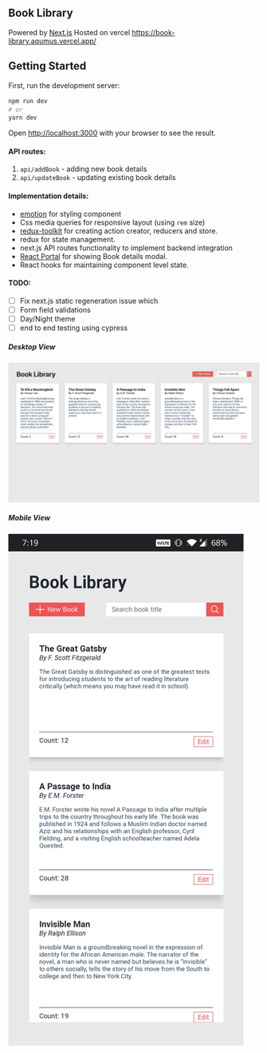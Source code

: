 ## Book Library

Powered by [Next.js](https://nextjs.org/)
Hosted on vercel https://book-library.aqumus.vercel.app/

## Getting Started

First, run the development server:

```bash
npm run dev
# or
yarn dev
```

Open [http://localhost:3000](http://localhost:3000) with your browser to see the result.

#### API routes:

1. `api/addBook` - adding new book details
2. `api/updateBook` - updating existing book details

#### Implementation details:

- [emotion](https://emotion.sh/docs/introduction) for styling component
- Css media queries for responsive layout (using `rem` size)
- [redux-toolkit](https://redux-toolkit.js.org/) for creating action creator, reducers and store.
- redux for state management.
- next.js API routes functionality to implement backend integration
- [React Portal](https://reactjs.org/docs/portals.html) for showing Book details modal.
- React hooks for maintaining component level state.

#### TODO:

- [ ] Fix next.js static regeneration issue which
- [ ] Form field validations
- [ ] Day/Night theme
- [ ] end to end testing using cypress

##### Desktop View
![alt text](https://github.com/aqumus/book-library/blob/master/Desktop-view.png)

##### Mobile View
![alt text](https://github.com/aqumus/book-library/blob/master/Mobile-view.jpg)
